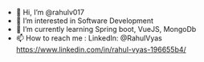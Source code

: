 - 👋 Hi, I’m @rahulv017
- 👀 I’m interested in Software Development
- 🌱 I’m currently learning Spring boot, VueJS, MongoDb
- 📫 How to reach me : LinkedIn: @RahulVyas https://www.linkedin.com/in/rahul-vyas-196655b4/

<!---
rahulv017/rahulv017 is a ✨ special ✨ repository because its `README.md` (this file) appears on your GitHub profile.
You can click the Preview link to take a look at your changes.
--->
